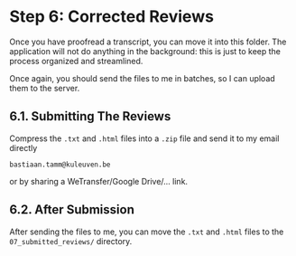 # Step 6: Corrected Reviews

Once you have proofread a transcript, you can move it into this folder. The
application will not do anything in the background: this is just to keep the process
organized and streamlined.

Once again, you should send the files to me in batches, so I can upload them to the
server.

## 6.1. Submitting The Reviews

Compress the `.txt` and `.html` files into a `.zip` file and send it to my email directly
```
bastiaan.tamm@kuleuven.be
```
or by sharing a WeTransfer/Google Drive/... link.

## 6.2. After Submission

After sending the files to me, you can move the `.txt` and `.html` files to the
`07_submitted_reviews/` directory.

